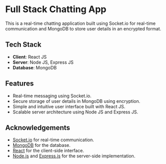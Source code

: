 # Full Stack Chatting App

This is a real-time chatting application built using Socket.io for real-time communication and MongoDB to store user details in an encrypted format.

## Tech Stack

- **Client**: React JS
- **Server**: Node JS, Express JS
- **Database**: MongoDB

## Features

- Real-time messaging using Socket.io.
- Secure storage of user details in MongoDB using encryption.
- Simple and intuitive user interface built with React JS.
- Scalable server architecture using Node JS and Express JS.


## Acknowledgements

- [Socket.io](https://socket.io/) for real-time communication.
- [MongoDB](https://www.mongodb.com/) for the database.
- [React](https://reactjs.org/) for the client-side interface.
- [Node.js](https://nodejs.org/) and [Express.js](https://expressjs.com/) for the server-side implementation.
